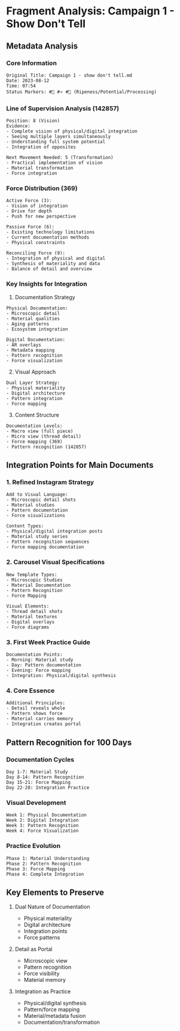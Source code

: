 # Fragment Analysis: Campaign 1 - Show Don't Tell

## Metadata Analysis

### Core Information
```
Original Title: Campaign 1 - show don't tell.md
Date: 2023-08-12
Time: 07:54
Status Markers: #🍒 #⭐ #🤢 (Ripeness/Potential/Processing)
```

### Line of Supervision Analysis (142857)
```
Position: 8 (Vision)
Evidence:
- Complete vision of physical/digital integration
- Seeing multiple layers simultaneously
- Understanding full system potential
- Integration of opposites

Next Movement Needed: 5 (Transformation)
- Practical implementation of vision
- Material transformation
- Force integration
```

### Force Distribution (369)
```
Active Force (3):
- Vision of integration
- Drive for depth
- Push for new perspective

Passive Force (6):
- Existing technology limitations
- Current documentation methods
- Physical constraints

Reconciling Force (9):
- Integration of physical and digital
- Synthesis of materiality and data
- Balance of detail and overview
```

### Key Insights for Integration

1. Documentation Strategy
```
Physical Documentation:
- Microscopic detail
- Material qualities
- Aging patterns
- Ecosystem integration

Digital Documentation:
- AR overlays
- Metadata mapping
- Pattern recognition
- Force visualization
```

2. Visual Approach
```
Dual Layer Strategy:
- Physical materiality
- Digital architecture
- Pattern integration
- Force mapping
```

3. Content Structure
```
Documentation Levels:
- Macro view (full piece)
- Micro view (thread detail)
- Force mapping (369)
- Pattern recognition (142857)
```

## Integration Points for Main Documents

### 1. Refined Instagram Strategy
```
Add to Visual Language:
- Microscopic detail shots
- Material studies
- Pattern documentation
- Force visualizations

Content Types:
- Physical/digital integration posts
- Material study series
- Pattern recognition sequences
- Force mapping documentation
```

### 2. Carousel Visual Specifications
```
New Template Types:
- Microscopic Studies
- Material Documentation
- Pattern Recognition
- Force Mapping

Visual Elements:
- Thread detail shots
- Material textures
- Digital overlays
- Force diagrams
```

### 3. First Week Practice Guide
```
Documentation Points:
- Morning: Material study
- Day: Pattern documentation
- Evening: Force mapping
- Integration: Physical/digital synthesis
```

### 4. Core Essence
```
Additional Principles:
- Detail reveals whole
- Pattern shows force
- Material carries memory
- Integration creates portal
```

## Pattern Recognition for 100 Days

### Documentation Cycles
```
Day 1-7: Material Study
Day 8-14: Pattern Recognition
Day 15-21: Force Mapping
Day 22-28: Integration Practice
```

### Visual Development
```
Week 1: Physical Documentation
Week 2: Digital Integration
Week 3: Pattern Recognition
Week 4: Force Visualization
```

### Practice Evolution
```
Phase 1: Material Understanding
Phase 2: Pattern Recognition
Phase 3: Force Mapping
Phase 4: Complete Integration
```

## Key Elements to Preserve

1. Dual Nature of Documentation
   - Physical materiality
   - Digital architecture
   - Integration points
   - Force patterns

2. Detail as Portal
   - Microscopic view
   - Pattern recognition
   - Force visibility
   - Material memory

3. Integration as Practice
   - Physical/digital synthesis
   - Pattern/force mapping
   - Material/metadata fusion
   - Documentation/transformation
